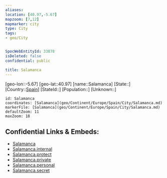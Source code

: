 ```yaml
---
aliases: 
location: [40.97,-5.67]
mapzoom: [7,12] 
mapmarker: city 
type: City
tags:
- geo/City


SpocWebEntityId: 33878
isDeleted: false
confidential: public

title: Salamanca
---
```

[geo-lon::-5.67]
[geo-lat::40.97]
[name::Salamanca]
[State::]
[Country::[Spain](geo/Continent/Europe/Spain.md)]
[StateId::]
[Population::]
[Unknown::]


```leaflet
id: Salamanca
coordinates: [Salamanca](geo/Continent/Europe/Spain/City/Salamanca.md)
markerFile: [Salamanca](geo/Continent/Europe/Spain/City/Salamanca.md)
defaultZoom: 11 
maxZoom: 18
```


## Confidential Links & Embeds: 
- [Salamanca](../../../../../../_public/geo/Continent/Europe/Spain/City/Salamanca.md) 
- [Salamanca.internal](../../../../../../_internal/geo/Continent/Europe/Spain/City/Salamanca.internal.md) 
- [Salamanca.protect](../../../../../../_protect/geo/Continent/Europe/Spain/City/Salamanca.protect.md) 
- [Salamanca.private](../../../../../../_private/geo/Continent/Europe/Spain/City/Salamanca.private.md) 
- [Salamanca.personal](../../../../../../_personal/geo/Continent/Europe/Spain/City/Salamanca.personal.md) 
- [Salamanca.secret](../../../../../../_secret/geo/Continent/Europe/Spain/City/Salamanca.secret.md) 
